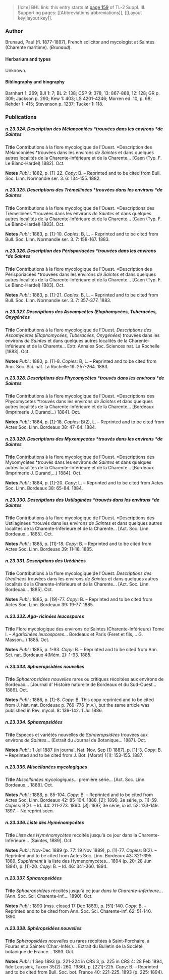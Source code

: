 > [!cite] BHL link: this entry starts at [page 159](https://www.biodiversitylibrary.org/item/103861#page/169/mode/1up) of TL-2 Suppl. III.
> Supporting pages: [[Abbreviations|abbreviations]], [[Layout key|layout key]].

### Author

Brunaud, Paul (fl. 1877-1897), French solicitor and mycologist at Saintes (Charente maritime). (*Brunaud*).

#### Herbarium and types

Unknown.

#### Bibliography and biography

Barnhart 1: 269; BJI 1: 7; BL 2: 138; CSP 9: 378, 13: 867-868, 12: 128; GR p. 309; Jackson p. 290; Kew 1: 403; LS 4201-4246; Morren ed. 10, p. 68; Rehder 1: 415; Stevenson p. 1237; Tucker 1: 118.

### Publications

##### n.23.324. Description des Mélanconiées *trouvées dans les environs *de Saintes

**Title**
Contributions à la flore mycologique de l'Ouest. *Description des Mélanconiées *trouvées dans les environs *de Saintes* et dans quelques autres localités de la Charente-Inférieure et de la Charente... \[Caen (Typ. F. Le Blanc-Hardel) 1882\]. Oct.

**Notes**
*Publ*.: 1882, p. \[1\]-22. *Copy*: B. – Reprinted and to be cited from Bull. Soc. Linn. Normandie ser. 3. 6: 134-155. 1882.

##### n.23.325. Descriptions des Trémellinées *trouvées dans les environs *de Saintes

**Title**
Contributions à la flore mycologique de l'Ouest. *Descriptions des Trémellinées *trouvées dans les environs *de Saintes* et dans quelques autres localités de la Charente-Inférieure et de la Charente... \[Caen (Typ. F. Le Blanc-Hardel) 1883\]. Oct.

**Notes**
*Publ*.: 1883, p. \[1\]-10. *Copies*: B, L. – Reprinted and to be cited from Bull. Soc. Linn. Normandie ser. 3. 7: 158-167. 1883.

##### n.23.326. Description des Périsporiacées *trouvées dans les environs *de Saintes

**Title**
Contributions à la flore mycologique de l'Ouest. *Description des Périsporiacées *trouvées dans les environs *de Saintes* et dans quelques autres localités de la Charente-Inférieure et de la Charente... \[Caen (Typ. F. Le Blanc-Hardel) 1883\]. Oct.

**Notes**
*Publ*.: 1883, p. \[1\]-21. *Copies*: B, L. – Reprinted and to be cited from Bull. Soc. Linn. Normandie ser. 3. 7: 357-377. 1883.

##### n.23.327. Descriptions des Ascomycètes (Elaphomycées, Tubéracées, Onygénées

**Title**
Contributions à la flore mycologique de l'Ouest. *Descriptions des Ascomycètes (Elaphomycées, Tubéracées, Onygénées*) trouvées dans les environs *de Saintes* et dans quelques autres localités de la Charente-Inférieure et de la Charente... Extr. Annales Soc. Sciences nat. La Rochelle \[1883\]. Oct.

**Notes**
*Publ*.: 1883, p. \[1\]-8. *Copies*: B, L. – Reprinted and to be cited from Ann. Soc. Sci. nat. La Rochelle 19: 257-264. 1883.

##### n.23.328. Descriptions des Phycomycètes *trouvés dans les environs *de Saintes

**Title**
Contributions à la flore mycologique de l'Ouest. *Descriptions des Phycomycètes *trouvés dans les environs *de Saintes* et dans quelques autres localités de la Charente-Inférieure et de la Charente... \[Bordeaux (Imprimerie J. Durand...) 1884\]. Oct.

**Notes**
*Publ*.: 1884, p. \[1\]-18. *Copies*: B(2), L. – Reprinted and to be cited from Actes Soc. Linn. Bordeaux 38: 47-64. 1884.

##### n.23.329. Descriptions des Myxomycètes *trouvés dans les environs *de Saintes

**Title**
Contributions à la flore mycologique de l'Ouest. *Descriptions des Myxomycètes *trouvés dans les environs *de Saintes* et dans quelques autres localités de la Charente-Inférieure et de la Charente... \[Bordeaux (Imprimerie J. Durand,...) 1884\]. Oct.

**Notes**
*Publ*.: 1884, p. \[1\]-20. *Copy*: L. – Reprinted and to be cited from Actes Soc. Linn. Bordeaux 38: 65-84. 1884.

##### n.23.330. Descriptions des Ustilaginées *trouvés dans les environs *de Saintes

**Title**
Contributions à la flore mycologique de l'Ouest. *Descriptions des Ustilaginées *trouvés dans les environs *de Saintes* et dans quelques autres localités de la Charente-Inférieure et de la Charente... \[Act. Soc. Linn. Bordeaux... 1885\]. Oct.

**Notes**
*Publ*.: 1885, p. \[11\]-18. *Copy*: B. – Reprinted and to be cited from Actes Soc. Linn. Bordeuax 39: 11-18. 1885.

##### n.23.331. Descriptions des Urédinées

**Title**
Contributions à la flore mycologique de l'Ouest. *Descriptions des Urédinées* trouvées dans les environs *de Saintes* et dans quelques autres localités de la Charente-Inférieure et de la Charente... \[Act. Soc. Linn. Bordeuax... 1885\]. Oct.

**Notes**
*Publ*.: 1885, p. \[19\]-77. *Copy*: B. – Reprinted and to be cited from Actes Soc. Linn. Bordeaux 39: 19-77. 1885.

##### n.23.332. Aga- ricinées leucospores

**Title**
Flore mycologique des environs de Saintes (Charente-Inférieure) Tome I. – *Agaricinées leucospores*... Bordeaux et Paris (Feret et fils,... G. Masson...) 1885. Oct.

**Notes**
*Publ*.: 1885, p. 1-93. *Copy*: B. – Reprinted and to be cited from Ann. Sci. nat. Bordeaux 4(Mém. 2): 1-93. 1885.

##### n.23.333. Sphaeropsidées nouvelles

**Title**
*Sphaeropsidées nouvelles* rares ou critiques récoltées aux environs de Bordeuax... \[Journal d' Histoire naturelle de Bordeaux et du Sud-Ouest... 1886\]. Oct.

**Notes**
*Publ*.: 1886, p. \[1\]-8. *Copy*: B. This copy reprinted and to be cited from J. hist. nat. Bordeuax p. 769-776 (n.v.), but the same article was published in Rev. mycol. 8: 139-142. 1 Jul 1886.

##### n.23.334. Sphaeropsidées

**Title**
Espèces et variétés nouvelles de *Sphaeropsidées* trouvées aux environs *de Saintes*... \[Extrait du Journal de Botanique... 1887\]. Oct.

**Notes**
*Publ*.: 1 Jul 1887 (in journal, Nat. Nov. Sep (1) 1887), p. \[1\]-3. *Copy*: B. – Reprinted and to be cited from J. Bot. \[Morot\] 1(1): 153-155. 1887.

##### n.23.335. Miscellanées mycologiques

**Title**
*Miscellanées mycologiques*... première série... \[Act. Soc. Linn. Bordeaux... 1888\]. Oct.

**Notes**
*Publ*.: 1888, p. 85-104. *Copy*: B. – Reprinted and to be cited from Actes Soc. Linn. Bordeaux 42: 85-104. 1888.
\[*2*\]: 1890, 2e série, p. \[1\]-59. *Copies*: B(2). – Id. 44: 211-273. 1890.
\[*3*\]: 1897, 3e série, *in* id. 52: 133-149. 1897. – No reprint seen.

##### n.23.336. Liste des Hyménomycètes

**Title**
*Liste des Hyménomycètes* recoltés jusqu'à ce jour dans la Charente-Inférieure... \[Saintes, 1889\]. Oct.

**Notes**
*Publ*.: Nov-Dec 1889 (p. 77: 19 Nov 1889), p. \[1\]-77. *Copies*: B(2). – Reprinted and to be cited from Actes Soc. Linn. Bordeaux 43: 321-395. 1889.
*Supplément* à la liste des Hymenomycètes... 1894 (p. 20: 28 Jun 1894), p. \[1\]-20. *Copy*: B. – Id. 46: 341-360. 1894.

##### n.23.337. Sphaeropsidées

**Title**
*Sphaeropsidées* récoltés jusqu'à ce jour *dans la Charente-Inférieure*... \[Ann. Soc. Sci. Charente-Inf.... 1890\]. Oct.

**Notes**
*Publ*.: 1890 (mss. closed 17 Dec 1889), p. \[51\]-140. *Copy*: B. – Reprinted and to be cited from Ann. Soc. Sci. Charente-Inf. 62: 51-140. 1890.

##### n.23.338. Sphéropsidées nouvelles

**Title**
*Sphéropsidées nouvelles* ou rares récoltées à Saint-Porchaire, à Fouras et à Saintes (Char.-Infér.)... Extrait du Bulletin de la Société botanique de France... 1893. Oct.

**Notes**
*Publ*.: 1 Sep 1893 (p. 221-224 in CRS 3, p. 225 in CRS 4: 28 Feb 1894, fide Leussink, Taxon 35(2): 260. 1986), p. \[221\]-225. *Copy*: B. – Reprinted and to be cited from Bull. Soc. bot. France 40: 221-225. 1893 (p. 225: 1894).

